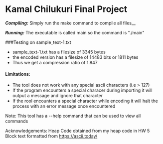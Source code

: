 # Kamal Chilukuri Final Project

***Compiling:*** Simply run the make command to compile all files__

***Running:*** The executable is called main so the command is "./main"  


###Testing on sample_text-1.txt
- sample_text-1.txt has a filesize of 3345 bytes
- the encoded version has a filesize of 14483 bits or 1811 bytes
- Thus we get a compression ratio of 1.847

#### Limitations: 
- The tool does not work with any special ascii characters (i.e > 127)
- If the program encounters a special characer during importing it will output a message and ignore that character
- If the rool encounters a special character while encoding it will halt the process with an error message once encountered


Note: This tool has a --help command that can be used to view all commands

Acknowledgements:
Heap Code obtained from my heap code in HW 5
Block text formatted from https://ascii.today/

